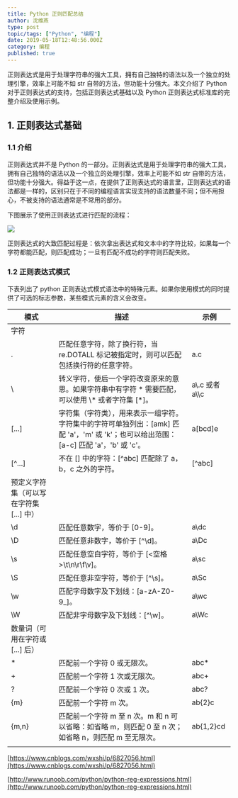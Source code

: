 ```yaml
---
title: Python 正则匹配总结
author: 沈维燕
type: post
topic/tags: ["Python", "编程"]
date: 2019-05-18T12:48:56.000Z
category: 编程
published: true
---
```


正则表达式是用于处理字符串的强大工具，拥有自己独特的语法以及一个独立的处理引擎，效率上可能不如 str 自带的方法，但功能十分强大。本文介绍了 Python 对于正则表达式的支持，包括正则表达式基础以及 Python 正则表达式标准库的完整介绍及使用示例。


## 1. 正则表达式基础


### 1.1 介绍

正则表达式并不是 Python 的一部分。正则表达式是用于处理字符串的强大工具，拥有自己独特的语法以及一个独立的处理引擎，效率上可能不如 str 自带的方法，但功能十分强大。得益于这一点，在提供了正则表达式的语言里，正则表达式的语法都是一样的，区别只在于不同的编程语言实现支持的语法数量不同；但不用担心，不被支持的语法通常是不常用的部分。

下图展示了使用正则表达式进行匹配的流程：

![](https://note.bioitee.com/yuque/0/2019/png/126032/1558183748458-b30abed3-8df3-4b3a-af8a-6384f7ee1b22.png#align=left&display=inline&height=177&originHeight=177&originWidth=431&size=0&status=done&width=431)

正则表达式的大致匹配过程是：依次拿出表达式和文本中的字符比较，如果每一个字符都能匹配，则匹配成功；一旦有匹配不成功的字符则匹配失败。


### 1.2 正则表达式模式

下表列出了 python 正则表达式模式语法中的特殊元素。如果你使用模式的同时提供了可选的标志参数，某些模式元素的含义会改变。

| 模式 | 描述 | 示例 |
| --- | --- | --- |
| 字符 |  |  |
| . | 匹配任意字符，除了换行符，当 re.DOTALL 标记被指定时，则可以匹配包括换行符的任意字符。 | a.c |
| \\ | 转义字符，使后一个字符改变原来的意思。如果字符串中有字符 * 需要匹配，可以使用 \\* 或者字符集 [*]。 | a\\.c 或者 a\\\\c |
| [...] | 字符集（字符类），用来表示一组字符。字符集中的字符可单独列出：[amk] 匹配 'a'，'m' 或 'k'；也可以给出范围：[a-c] 匹配 'a'，'b' 或 'c'。 | a[bcd]e |
| [^...] | 不在 [] 中的字符：[^abc] 匹配除了 a，b，c 之外的字符。 | [^abc] |
| 预定义字符集（可以写在字符集 [...] 中） |  |  |
| \\d | 匹配任意数字，等价于 [0-9]。 | a\\dc |
| \\D | 匹配任意非数字，等价于 [^\\d]。 | a\\Dc |
| \\s | 匹配任意空白字符，等价于 [<空格>\\t\\n\\r\\f\\v]。 | a\\sc |
| \\S | 匹配任意非空字符，等价于 [^\\s]。 | a\\Sc |
| \\w | 匹配字母数字及下划线：[a-zA-Z0-9_]。 | a\\wc |
| \\W | 匹配非字母数字及下划线：[^\\w]。 | a\\Wc |
| 数量词（可用在字符或 [...] 后） |  |  |
| * | 匹配前一个字符 0 或无限次。 | abc* |
| + | 匹配前一个字符 1 次或无限次。 | abc+ |
| ? | 匹配前一个字符 0 次或 1 次。 | abc? |
| {m} | 匹配前一个字符 m 次。 | ab{2}c |
| {m,n} | 匹配前一个字符 m 至 n 次。m 和 n 可以省略：如省略 m，则匹配 0 至 n 次；如省略 n，则匹配 m 至无限次。 | ab{1,2}cd |
|  |  |  |


[https://www.cnblogs.com/wxshi/p/6827056.html](https://www.cnblogs.com/wxshi/p/6827056.html)

[http://www.runoob.com/python/python-reg-expressions.html](http://www.runoob.com/python/python-reg-expressions.html)
